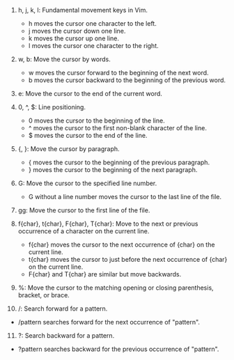 1. h, j, k, l: Fundamental movement keys in Vim.
   - h moves the cursor one character to the left.
   - j moves the cursor down one line.
   - k moves the cursor up one line.
   - l moves the cursor one character to the right.

2. w, b: Move the cursor by words.
   - w moves the cursor forward to the beginning of the next word.
   - b moves the cursor backward to the beginning of the previous word.

3. e: Move the cursor to the end of the current word.

4. 0, ^, $: Line positioning.
   - 0 moves the cursor to the beginning of the line.
   - ^ moves the cursor to the first non-blank character of the line.
   - $ moves the cursor to the end of the line.

5. {, }: Move the cursor by paragraph.
   - { moves the cursor to the beginning of the previous paragraph.
   - } moves the cursor to the beginning of the next paragraph.

6. G: Move the cursor to the specified line number.
   - G without a line number moves the cursor to the last line of the file.

7. gg: Move the cursor to the first line of the file.

8. f{char}, t{char}, F{char}, T{char}: Move to the next or previous occurrence of a character on the current line.
   - f{char} moves the cursor to the next occurrence of {char} on the current line.
   - t{char} moves the cursor to just before the next occurrence of {char} on the current line.
   - F{char} and T{char} are similar but move backwards.

9. %: Move the cursor to the matching opening or closing parenthesis, bracket, or brace.

10. /: Search forward for a pattern.
   - /pattern searches forward for the next occurrence of "pattern".

11. ?: Search backward for a pattern.
   - ?pattern searches backward for the previous occurrence of "pattern".
